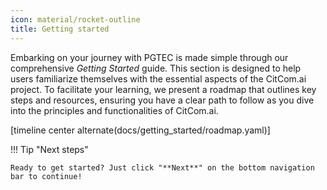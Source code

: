 ```yaml
---
icon: material/rocket-outline
title: Getting started
---
```


Embarking on your journey with PGTEC is made simple through our comprehensive *Getting Started* guide. This section is designed to help users familiarize themselves with the essential aspects of the CitCom.ai project. To facilitate your learning, we present a roadmap that outlines key steps and resources, ensuring you have a clear path to follow as you dive into the principles and functionalities of CitCom.ai.

[timeline center alternate(docs/getting_started/roadmap.yaml)]

!!! Tip "Next steps"

    Ready to get started? Just click "**Next**" on the bottom navigation bar to continue!



